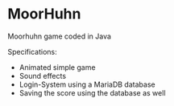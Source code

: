 # MoorHuhn
Moorhuhn game coded in Java

Specifications:
- Animated simple game
- Sound effects
- Login-System using a MariaDB database
- Saving the score using the database as well
